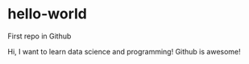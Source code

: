 # hello-world
First repo in Github

Hi, I want to learn data science and programming!
Github is awesome!
